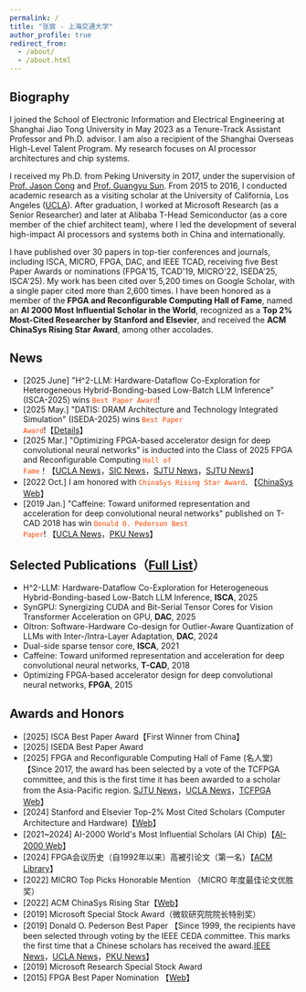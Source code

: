 ```yaml
---
permalink: /
title: "张宸 - 上海交通大学"
author_profile: true
redirect_from: 
  - /about/
  - /about.html
---
```


<!-- 
## 个人简介
我于2023年5月加入上海交通大学电子信息与电气工程学院，任长聘教轨助理教授，博士生导师，上海市海外高层次人才计划。主要研究方向是AI处理器架构和芯片系统。此前，于2017年从北京大学博士毕业，导师[丛京生教授](https://vast.cs.ucla.edu/people/faculty/jason-cong)和[孙广宇教授](https://ic.pku.edu.cn/szdw/zzjs/sjzdhyjsxtx1/sgy/index.htm)。期间于2015-2016前往美国加州大学洛杉矶分校([UCLA]((https://vast.cs.ucla.edu/people/alumni/chen-zhang)))学术访问。毕业后（2017-2023），任职微软研究院（Senior Researcher）和阿里巴巴平头哥半导体（主架构师团队成员），主导了多个国内外重要AI处理器与系统的研发工作。在 ISCA、MICRO、FPGA、DAC、T-CAD等国际会议和期刊发表论文30余篇，最佳论文或提名5次（FPGA'15, TCAD'19, MICRO'22, ISEDA'25, ISCA'25），谷歌施引5200余次，单篇最高引2600余次。个人入选 FPGA and Reconfigurable Computing Hall of Fame (名人堂)，AI-2000世界最有影响力学者，Stanford and Elsevier 前 2% 高被引学者，ACM ChinaSys 新星奖等。
-->

## Biography
I joined the School of Electronic Information and Electrical Engineering at Shanghai Jiao Tong University in May 2023 as a Tenure-Track Assistant Professor and Ph.D. advisor. I am also a recipient of the Shanghai Overseas High-Level Talent Program. My research focuses on AI processor architectures and chip systems.

I received my Ph.D. from Peking University in 2017, under the supervision of [Prof. Jason Cong](https://vast.cs.ucla.edu/people/faculty/jason-cong) and [Prof. Guangyu Sun](https://ic.pku.edu.cn/szdw/zzjs/sjzdhyjsxtx1/sgy/index.htm). From 2015 to 2016, I conducted academic research as a visiting scholar at the University of California, Los Angeles ([UCLA](https://vast.cs.ucla.edu/people/alumni/chen-zhang)). After graduation, I worked at Microsoft Research (as a Senior Researcher) and later at Alibaba T-Head Semiconductor (as a core member of the chief architect team), where I led the development of several high-impact AI processors and systems both in China and internationally.

I have published over 30 papers in top-tier conferences and journals, including ISCA, MICRO, FPGA, DAC, and IEEE TCAD, receiving five Best Paper Awards or nominations (FPGA'15, TCAD'19, MICRO'22, ISEDA'25, ISCA'25). My work has been cited over 5,200 times on Google Scholar, with a single paper cited more than 2,600 times. I have been honored as a member of the **FPGA and Reconfigurable Computing Hall of Fame**, named an **AI 2000 Most Influential Scholar in the World**, recognized as a **Top 2% Most-Cited Researcher by Stanford and Elsevier**, and received the **ACM ChinaSys Rising Star Award**, among other accolades.


## News
- [2025 June] "H^2-LLM: Hardware-Dataflow Co-Exploration for Heterogeneous Hybrid-Bonding-based Low-Batch LLM Inference" (ISCA-2025) wins <code style="color : orangered">Best Paper Award</code>!
- [2025 May.] "DATIS: DRAM Architecture and Technology Integrated Simulation" (ISEDA-2025) wins <code style="color : orangered">Best Paper Award</code>!【[Details](https://mp.weixin.qq.com/s/hbeWcrVhF9V7ioWSrNAvWQ)】
- [2025 Mar.] "Optimizing FPGA-based accelerator design for deep convolutional neural networks" is inducted into the Class of 2025 FPGA and Reconfigurable Computing <code style="color : orangered">Hall of Fame</code>！【[UCLA News](https://www.cs.ucla.edu/professor-jason-cong-and-co-authors-inducted-into-the-class-of-2025-fpga-and-reconfigurable-computing-hall-of-fame/)，[SIC News](https://mp.weixin.qq.com/s/ZKNA4BI9bxbInRNhaJVlLg)，[SJTU News](https://mp.weixin.qq.com/s/vpba44-PizkJ_xq2F9I0Uw)，[SJTU News](https://news.sjtu.edu.cn/jdyw/20250305/207749.html)】
- [2022 Oct.] I am honored with <code style="color : orangered">ChinaSys Rising Star Award</code>. 【[ChinaSys Web](https://chinasys.org/doku.php?id=awards)】
- [2019 Jan.] "Caffeine: Toward uniformed representation and acceleration for deep convolutional neural networks" published on T-CAD 2018 has win <code style="color : orangered">Donald O. Pederson Best Paper</code>! 【[UCLA News](https://www.cs.ucla.edu/2019-donald-o-pederson-best-paper-award/)，[PKU News](https://cs.pku.edu.cn/info/1263/2440.htm)】

## Selected Publications（[Full List](https://chenzhangsjtu.github.io/publications/)）
- H^2-LLM: Hardware-Dataflow Co-Exploration for Heterogeneous Hybrid-Bonding-based Low-Batch LLM Inference, **ISCA**, 2025
- SynGPU: Synergizing CUDA and Bit-Serial Tensor Cores for Vision Transformer Acceleration on GPU, **DAC**, 2025
- Oltron: Software-Hardware Co-design for Outlier-Aware Quantization of LLMs with Inter-/Intra-Layer Adaptation, **DAC**, 2024
- Dual-side sparse tensor core, **ISCA**, 2021
- Caffeine: Toward uniformed representation and acceleration for deep convolutional neural networks, **T-CAD**, 2018
- Optimizing FPGA-based accelerator design for deep convolutional neural networks, **FPGA**, 2015


## Awards and Honors
- [2025] ISCA Best Paper Award【First Winner from China】
- [2025] ISEDA Best Paper Award
- [2025] FPGA and Reconfigurable Computing Hall of Fame (名人堂)【Since 2017, the award has been selected by a vote of the TCFPGA committee, and this is the first time it has been awarded to a scholar from the Asia-Pacific region. [SJTU News](https://mp.weixin.qq.com/s/ZKNA4BI9bxbInRNhaJVlLg)，[UCLA News](https://www.cs.ucla.edu/professor-jason-cong-and-co-authors-inducted-into-the-class-of-2025-fpga-and-reconfigurable-computing-hall-of-fame/)，[TCFPGA Web](https://tcfpga.org/books/hall-of-fame/page/hall-of-fame-inductees)】
- [2024] Stanford and Elsevier Top-2% Most Cited Scholars (Computer Architecture and Hardware)【[Web](https://topresearcherslist.com/Home/Profile/899190)】
- [2021~2024] AI-2000 World's Most Influential Scholars (AI Chip)【[AI-2000 Web](https://www.aminer.cn/ai2000/ct)】
- [2024] FPGA会议历史（自1992年以来）高被引论文（第一名）【[ACM Library](https://dl.acm.org/conference/fpga)】
- [2022] MICRO Top Picks Honorable Mention （MICRO 年度最佳论文优胜奖）
- [2022] ACM ChinaSys Rising Star【[Web](https://chinasys.org/doku.php?id=awards)】
- [2019] Microsoft Special Stock Award（微软研究院院长特别奖）
- [2019] Donald O. Pederson Best Paper 【Since 1999, the recipients have been selected through voting by the IEEE CEDA committee. This marks the first time that a Chinese scholars has received the award.[IEEE News](https://ieee-ceda.org/awards/donald-o-pederson-award#recipients)，[UCLA News](https://www.cs.ucla.edu/2019-donald-o-pederson-best-paper-award/)，[PKU News](https://cs.pku.edu.cn/info/1263/2440.htm)】
- [2019] Microsoft Research Special Stock Award
- [2015] FPGA Best Paper Nomination 【[Web](https://www.isfpga.org/past/fpga2015/index.html)】
